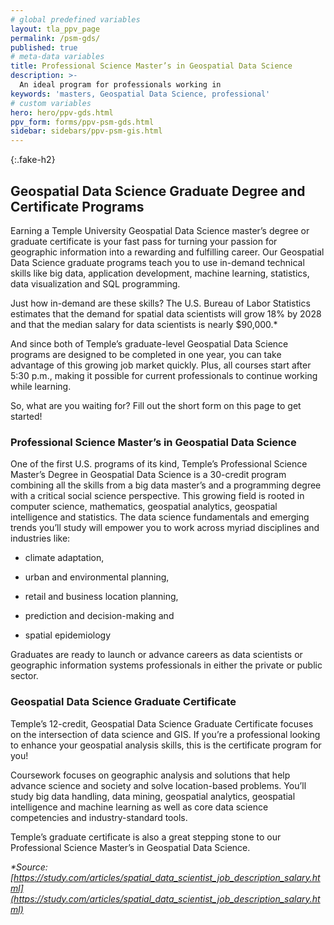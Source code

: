 ```yaml
---
# global predefined variables
layout: tla_ppv_page
permalink: /psm-gds/
published: true
# meta-data variables
title: Professional Science Master’s in Geospatial Data Science
description: >-
  An ideal program for professionals working in
keywords: 'masters, Geospatial Data Science, professional'  
# custom variables
hero: hero/ppv-gds.html
ppv_form: forms/ppv-psm-gds.html
sidebar: sidebars/ppv-psm-gis.html
---
```


{:.fake-h2}

## Geospatial Data Science Graduate Degree and Certificate Programs
Earning a Temple University Geospatial Data Science master’s degree or graduate certificate is your fast pass for turning your passion for geographic information into a rewarding and fulfilling career. Our Geospatial Data Science graduate programs teach you to use in-demand technical skills like big data, application development, machine learning, statistics, data visualization and SQL programming.

Just how in-demand are these skills? The U.S. Bureau of Labor Statistics estimates that the demand for spatial data scientists will grow 18% by 2028 and that the median salary for data scientists is nearly $90,000.*

And since both of Temple’s graduate-level Geospatial Data Science programs are designed to be completed in one year, you can take advantage of this growing job market quickly. Plus, all courses start after 5:30 p.m., making it possible for current professionals to continue working while learning.

So, what are you waiting for? Fill out the short form on this page to get started!

### Professional Science Master’s in Geospatial Data Science
One of the first U.S. programs of its kind, Temple’s Professional Science Master’s Degree in Geospatial Data Science is a 30-credit program combining all the skills from a big data master’s and a programming degree with a critical social science perspective. This growing field is rooted in computer science, mathematics, geospatial analytics, geospatial intelligence and statistics. The data science fundamentals and emerging trends you’ll study will empower you to work across myriad disciplines and industries like:

+ climate adaptation,

+ urban and environmental planning,

+ retail and business location planning,

+ prediction and decision-making and

+ spatial epidemiology

Graduates are ready to launch or advance careers as data scientists or geographic information systems professionals in either the private or public sector.

### Geospatial Data Science Graduate Certificate
Temple’s 12-credit, Geospatial Data Science Graduate Certificate focuses on the intersection of data science and GIS. If you’re a professional looking to enhance your geospatial analysis skills, this is the certificate program for you! 

Coursework focuses on geographic analysis and solutions that help advance science and society and solve location-based problems. You’ll study big data handling, data mining, geospatial analytics, geospatial intelligence and machine learning as well as core data science competencies and industry-standard tools.

Temple’s graduate certificate is also a great stepping stone to our Professional Science Master’s in Geospatial Data Science.

 
_*Source: [https://study.com/articles/spatial_data_scientist_job_description_salary.html](https://study.com/articles/spatial_data_scientist_job_description_salary.html)_
